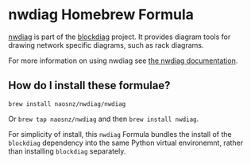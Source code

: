 # nwdiag Homebrew Formula

[nwdiag](https://github.com/blockdiag/nwdiag) is part of the
[blockdiag](https://github.com/blockdiag) project.  It provides
diagram tools for drawing network specific diagrams, such as rack
diagrams.

For more information on using nwdiag see
[the nwdiag documentation](http://blockdiag.com/en/nwdiag/).

## How do I install these formulae?

`brew install naosnz/nwdiag/nwdiag`

Or `brew tap naosnz/nwdiag` and then `brew install nwdiag`.

For simplicity of install, this `nwdiag` Formula bundles the install
of the `blockdiag` dependency into the same Python virtual environemnt,
rather than installing `blockdiag` separately.
